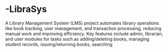 # -LibraSys
A Library Management System (LMS) project automates library operations like book tracking, user management, and transaction processing, reducing manual work and improving efficiency. Key features include admin, librarian, and user modules for tasks such as adding/deleting books, managing student records, issuing/returning books, searching 
